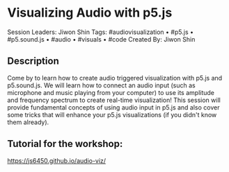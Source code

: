 # Visualizing Audio with p5.js 

Session Leaders: Jiwon Shin
Tags: #audiovisualization • #p5.js • #p5.sound.js • #audio • #visuals • #code
Created By: Jiwon Shin

## Description
Come by to learn how to create audio triggered visualization with p5.js and p5.sound.js. We will learn how to connect an audio input (such as microphone and music playing from your computer) to use its amplitude and frequency spectrum to create real-time visualization! This session will provide fundamental concepts of using audio input in p5.js and also cover some tricks that will enhance your p5.js visualizations (if you didn't know them already).

## Tutorial for the workshop:
https://js6450.github.io/audio-viz/

